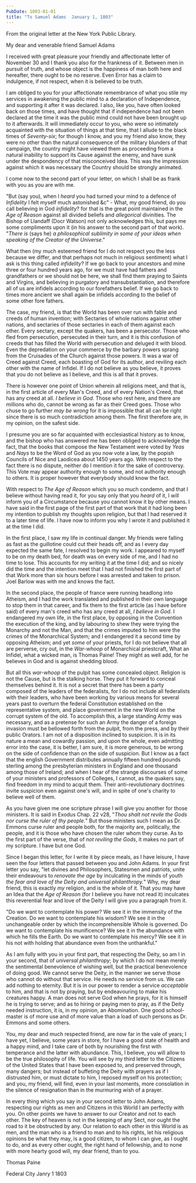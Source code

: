 ```yaml
---
PubDate: 1803-01-01
title: "To Samuel Adams  January 1, 1803"
---
```


   From the original letter at the New York Public Library.

   My dear and venerable friend Samuel Adams

   I received with great pleasure your friendly and affectionate letter of
   November 30 and I thank you also for the frankness of it. Between
   men in pursuit of truth, and whose object is the happiness of man both here
   and hereafter, there ought to be no reserve. Even Error has a claim to
   indulgence, if not respect, when it is believed to be truth.

   I am obliged to you for your affectionate remembrance of what you stile my
   services in awakening the public mind to a declaration of Independence,
   and supporting it after it was declared. I also, like you, have often
   looked back on those times, and have thought that if independence had not
   been declared at the time it was the public mind could not have been
   brought up to it afterwards. It will immediately occur to you, who were so 
   intimately acquainted with
   the situation of things at that time, that I allude to the black times of
   *Seventy-six*; for though I know, and you my friend also know, they were no
   other than the natural consequence of the military blunders of that
   campaign, the country might have viewed them as proceeding from a natural
   inability to support its Cause against the enemy, and have sunk under the
   despondency of that misconceived Idea. This was the impression against
   which it was necessary the Country should be strongly animated.

   I come now to the second part of your letter, on which I shall be as frank
   with you as you are with me.

   "But (say you), when I *heard* you had turned your mind to a defence of
   *Infidelity* I felt myself much astonished &c" - What, my good friend, do
   you call believing in God *infidelity*? for that is the great point
   maintained in the *Age of Reason* against all divided beliefs and
   *allegorical* divinities. The Bishop of Llandaff (Docr Watson) not only
   acknowledges this, but pays me some compliments upon it (in his answer to
   the second part of that work). "*There is* (says he) *a philosophical
   sublimity in some of your ideas when speaking of the Creator of the Universe*." 

   What then (my much esteemed friend for I do not respect you the less
   because we differ, and that perhaps not much in religious sentiment)
   what I ask is this thing called *infidelity*? If we go back to your
   ancestors and mine three or four hundred years ago, for we must have had
   fathers and grandfathers or we should not be here, we shall find them
   praying to Saints and Virgins, and believing in purgatory and
   transubstantiation, and therefore all of us are infidels according to our
   forefathers belief. If we go back to times more ancient we shall again be
   infidels according to the belief of some other fore fathers.

   The case, my friend, is that the World has been over run with fable and
   creeds of human invention; with Sectaries of whole nations against 
   other nations, and sectaries of those sectaries in each of them against
   each other. Every sectary, except the quakers, has been a persecutor.
   Those who fled from persecution, persecuted in their turn, and it is this
   confusion of creeds that has filled the World with persecution and deluged
   it with blood. Even the depredation on your commerce by the barbary powers 
   sprang from the Cruisades of the Church against those powers. It was a war of 
   Creed against Creed, each boasting of God for its author, and reviling each
   other with the name of Infidel. If I do not believe as you believe, it
   proves that you do not believe as I believe, and this is all that it
   proves.

   There is however one point of Union wherein all religions meet, and that
   is, in the first article of every Man's Creed, and of every Nation's Creed,
   that has any creed at all. *I believe in God*. Those who rest here, and
   there are millions who do, cannot be wrong as far as their Creed goes.
   Those who chuse to go further *may be wrong* for it is impossible that all
   can be right since there is so much contradiction among them. The first
   therefore are, in my opinion, on the safest side.

   I presume you are so far acquainted with ecclesiastical history as to
   know, and the bishop who has answered me has been obliged to acknowledge
   the fact, that the books that compose the New Testament were voted by *Yeas*
   and *Nays* to be the Word of God as you now vote a law, by the popish
   Councils of Nice and Laodicea about 1450 
   years ago. With respect to the fact there is no dispute, neither do I
   mention it for the sake of controversy. This Vote may appear authority
   enough to some, and not authority enough to others. It is proper however
   that everybody should know the fact.

   With respect to *The Age of Reason* which you so much condemn, and that I
   believe without having read it, for you say only that you *heard* of it, I
   will inform you of a Circumstance because you cannot know it by other
   means. I have said in the first page of the first part of that work that it had
   long been my intention to publish my thoughts upon religion, but that I
   had reserved it to a later time of life. I have now to inform you why I
   wrote it and published it at the time I did.

   In the first place, I saw my life in continual danger. My friends were
   falling as fast as the guillotine could cut their heads off, and as I
   every day expected the same fate, I resolved to begin my work. I appeared
   to myself to be on my death bed, for death was on every side of me, and I
   had no time to lose. This accounts for my writing it at the time I did;
   and so nicely did the time and the intention meet that I had not finished
   the first part of that Work more than six hours before I was arrested and
   taken to prison. Joel Barlow was with me and knows the fact.

   In the second place, the people of france were running headlong into
   Atheism, and I had the work translated and published in their own language
   to stop them in that career, and fix them to the first article (as I have
   before said) of every man's creed who has any creed at all, *I believe in
   God.* I endangered my own life, in the first place, by opposing in the
   Convention the execution of the king, and by labouring to shew they were
   trying the Monarchy and not the Man, and that the crimes imputed to him
   were the crimes of the Monarchical System; and I endangered it a second
   time by opposing Atheism; and yet *some* of your priests, for I do not
   believe that all are perverse, cry out, in the *War-whoop* of Monarchical
   priestcraft, What an Infidel, what a wicked man, is Thomas Paine! They
   might as well add, for he believes in God and is against shedding blood.

   But all this *war-whoop* of the pulpit has some concealed object. Religion
   is not the Cause, but is the stalking horse. They put it forward to
   conceal themselves behind it. It is not a secret that there has been a
   party composed of the leaders of the federalists, for I do not include all
   federalists with their leaders, who have been working by various means for
   several years past to overturn the federal Constitution established on the
   representative system, and place government in the new World on the
   corrupt system of the old. To accomplish this, a large standing Army was 
   necessary, and as a pretense
   for such an Army the danger of a foreign invasion must be bellowed forth
   from the pulpit, from the press, and by their public Orators.
   I am not of a disposition inclined to suspicion. It is in its nature a
   mean and cowardly passion, and upon the whole, even admitting error into
   the case, it is better, I am sure, it is more generous, to be wrong on the
   side of confidence than on the side of suspicion. But I know as a fact
   that the english Government distributes annually fifteen hundred pounds
   sterling among the presbyterian ministers in England and one thousand
   among those of Ireland; and when I hear of the strange discourses of some
   of your ministers and professors of Colleges, I cannot, as the quakers
   say, find freedom in my mind to acquit them. Their anti-revolutionary
   doctrines invite suspicion even against one's will, and in spite of one's
   charity to believe well of them.

   As you have given me one scripture phrase I will give you another for
   those ministers. It is said in Exodus Chap. 22 v28, "*Thou shalt not revile the
   Gods nor curse the ruler of thy people.*" But those ministers such I mean
   as Dr. Emmons curse ruler and people both, for the majority are,
   politically, the people, and it is those who have chosen the ruler whom
   they curse. As to the first part of the verse, that of *not reviling the
   Gods*, it makes no part of my scripture. I have but one God.

   Since I began this letter, for I write it by piece meals, as I have leisure,
   I have seen the four letters that passed between you and John Adams. In
   your first letter you say, "let divines and Philosophers, Statesmen and
   patriots, unite their endeavours to *renovate the age* by inculcating in the
   minds of youth *the fear and love of the Deity and universal philanthropy.*"
   Why, my dear friend, this is exactly *my* religion, and is the whole of it.
   That you may have an Idea that the *Age of Reason* (for I believe you have
   not read it) inculcates this reverential fear and love of the Deity I will
   give you a paragraph from it.

   "Do we want to contemplate his power? We see it in the immensity of the
   Creation. Do we want to contemplate his wisdom? We see it in the
   unchangeable order by which the incomprehensible Whole is governed. Do we
   want to contemplate his munificence? We see it in the abundance with which
   he fills the Earth. Do we want to contemplate his mercy? We see it in his
   not with holding that abundance even from the unthankful."

   As I am fully with you in your first part, that respecting the Deity, so
   am I in your second, that of *universal philanthropy*; by which I do not
   mean merely the sentimental benevolence of wishing well, but the practical
   benevolence of doing good. We cannot serve the Deity, in the manner we
   serve those who cannot do without that service. He needs no service from
   us. We can add nothing to eternity. But it is in our power to render a
   service *acceptable* to him, and that is not by praying, but by endeavouring
   to make his creatures happy. A man does not serve God when he prays, for it is 
   himself he is trying to
   serve; and as to hiring or paying men to pray, as if the Deity needed
   instruction, it is, in my opinion, an Abomination. One good school-master
   is of more use and of more value than a load of such persons as Dr. Emmons
   and some others.

   You, my dear and much respected friend, are now far in the vale of years;
   I have yet, I believe, some years in store, for I have a good state of
   health and a happy mind, and I take care of both by nourishing the first
   with temperance and the latter with abundance. This, I believe, you will
   allow to be the true philosophy of life. You will see by my third letter to the 
   Citizens of the United States that
   I have been exposed to, and preserved through, many dangers; but instead
   of buffeting the Deity with prayers as if I distrusted him, or must
   dictate to him, I reposed myself on his protection; and you, my friend,
   will find, even in your last moments, more consolation in the silence of
   resignation than in the murmuring wish of a prayer.

   In every thing which you say in your second letter to John Adams,
   respecting our rights as men and Citizens in this World I am perfectly
   with you. On other points we have to answer to our Creator and not to each
   other. The key of heaven is not in the keeping of any Sect, nor ought the
   road to it be obstructed by any.
   Our relation to each other in this World is as men, and the man who is a
   friend to man and to his rights, let his religious opinions be what they
   may, is a good citizen, to whom I can give, as I ought to do, and as every
   other ought, the right hand of fellowship, and to none with more hearty
   good will, my dear friend, than to you.

   Thomas Paine
   
   Federal City Janry 1 1803


